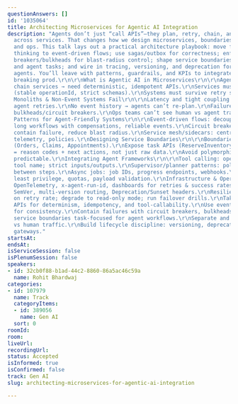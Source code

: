 ```yaml
---
questionAnswers: []
id: '1035064'
title: Architecting Microservices for Agentic AI Integration
description: "Agents don’t just “call APIs”—they plan, retry, chain, and orchestrate
  across services. That changes how we design microservices, boundaries, workflows,
  and ops. This talk lays out a practical architecture playbook: move from request/response
  thinking to event-driven flows; use sagas/outbox for correctness; enforce circuit
  breakers/bulkheads for blast-radius control; shape service boundaries around domains
  and agent tasks; and wire in tracing, versioning, and deprecation for long-lived
  agents. You’ll leave with patterns, guardrails, and KPIs to integrate agents without
  breaking prod.\r\n\r\nWhat is Agentic AI in Microservices\r\n\r\nAgents plan, retry,
  chain services → need deterministic, idempotent APIs.\r\nServices must be tool-callable
  (stable operationId, strict schemas).\r\nSystems must survive retry storms + fan-out.\r\nWhy
  Monoliths & Non-Event Systems Fail\r\n\r\nLatency and tight coupling collapse under
  agent retries.\r\nNo event history → agents can’t re-plan.\r\nFailures amplify without
  bulkheads/circuit breakers.\r\nOps teams can’t see human vs agent traffic.\r\nCore
  Patterns for Agent-Friendly Systems\r\n\r\nEvent-driven flows: decouple, replay-safe.\r\nSaga/outbox:
  long workflows with compensations, reliable events.\r\nCircuit breakers/bulkheads:
  contain failure, reduce blast radius.\r\nService mesh/sidecars: centralize retries,
  telemetry, policies.\r\nDesigning Service Boundaries\r\n\r\nBoundaries around tasks/domains
  (Orders, Claims, Appointments).\r\nExpose task APIs (ReserveInventory, ScheduleAppointment).\r\nResponses
  = reason codes + next actions, not just raw data.\r\nAvoid polymorphism; keep contracts
  predictable.\r\nIntegrating Agent Frameworks\r\n\r\nTool calling: operationId as
  tool name; strict inputs/outputs.\r\nSupervisor/planner patterns: policy checks
  between steps.\r\nAsync jobs: job IDs, progress endpoints, webhooks.\r\nSafety:
  least privilege, quotas, payload validation.\r\nInfrastructure & Operations\r\n\r\nObservability:
  OpenTelemetry, x-agent-run-id, dashboards for retries & success rates.\r\nVersioning:
  SemVer, multi-version routing, Deprecation/Sunset headers.\r\nResilience: autoscale
  on retry rate; degrade to read-only mode; run failover drills.\r\nTakeaways\r\n\r\nDesign
  APIs for determinism, idempotency, and tool-callability.\r\nUse event-driven + saga/outbox
  for consistency.\r\nContain failures with circuit breakers, bulkheads, and meshes.\r\nMake
  service boundaries task-focused for agent workflows.\r\nSeparate and monitor agent
  vs human traffic.\r\nBuild lifecycle discipline: versioning, deprecation, multi-version
  gateways."
startsAt:
endsAt:
isServiceSession: false
isPlenumSession: false
speakers:
- id: 32cb0f88-b1ad-44c2-8860-86a5ac46c59a
  name: Rohit Bhardwaj
categories:
- id: 107979
  name: Track
  categoryItems:
  - id: 389056
    name: Gen AI
  sort: 0
roomId:
room:
liveUrl:
recordingUrl:
status: Accepted
isInformed: true
isConfirmed: false
track: Gen AI
slug: architecting-microservices-for-agentic-ai-integration

---
```

